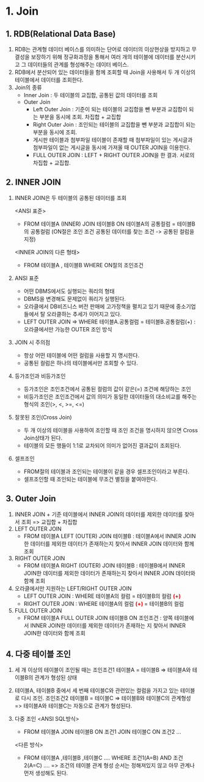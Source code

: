 # 1. Join
## 1. RDB(Relational Data Base)
1. RDB는 관계형 데이터 베이스를 의미하는 단어로 데이터의 이상현상을 방지하고 무결성을 보장하기 위해 정규화과정을 통해서 여러 개의 테이블에 데이터를 분산시키고 그 데이터들의 관계를 형성해주는 데이터 베이스.
2. RDB에서 분산되어 있는 데이터들을 함께 조회할 때 Join을 사용해서 두 개 이상의 테이블에서 데이터를 조회한다.
3. Join의 종류
    - Inner Join : 두 테이블의 교집합, 공통된 값의 데이터를 조회
    - Outer Join
        - Left Outer Join : 기준이 되는 테이블의 교집합을 뺀 부분과 교집합이 되는 부분을 동시에 조회. 차집합 + 교집합
        - Right Outer Join : 조인되는 테이블의 교집합을 뺀 부분과 교집합이 되는 부분을 동시에 조회.
        - 게시판 테이블과 첨부파일 테이블이 존재할 때 첨부파일이 있는 게시글과 첨부파일이 없는 게시글을 동시에 가져올 때 OUTER JOIN을 이용한다.
        - FULL OUTER JOIN : LEFT + RIGHT OUTER JOIN을 한 결과. 서로의 차집합 + 교집합.

## 2. INNER JOIN
1.  INNER JOIN은 두 테이블의 공통된 데이터를 조회

    <ANSI 표준>
    - FROM 테이블A
      (INNER) JOIN 테이블B
      ON 테이블A의 공통컬럼 = 테이블B의 공통컬럼
    (ON절은 조인 조건 공통된 데이터를 찾는 조건 -> 공통된 컬럼을 지정)

    <INNER JOIN의 다른 형태>
    - FROM 테이블A
         , 테이블B
      WHERE ON절의 조인조건
2. ANSI 표준
    - 어떤 DBMS에서도 실행되는 쿼리의 형태
    - DBMS을 변경해도 문제없이 쿼리가 실행된다.
    - 오라클에서 DB비즈니스 버전 판매에 고가정책을 펼치고 있기 때문에 중소기업들에서 탈 오라클하는 추세가 이어지고 있다.
    - LEFT OUTER JOIN => WHERE 테이블A.공통컬럼 = 테이블B.공통컬럼(+) : 오라클에서만 가능한 OUTER 조인 방식
3. JOIN 시 주의점
    - 항상 어떤 테이블에 어떤 컬럼을 사용할 지 명시한다.
    - 공통된 컬럼은 하나의 테이블에서만 조회할 수 있다.
4. 등가조인과 비등가조인
    - 등가조인은 조인조건에서 공통된 컬럼의 값이 같은(=) 조건에 해당하는 조인
    - 비등가조인은 조인조건에서 값의 의미가 동일한 데이터들의 대소비교를 해주는 형식의 조인(>, <, >=, <=)
5. 잘못된 조인(Cross Join)
    - 두 개 이상의 테이블을 사용하여 조인할 때 조인 조건을 명시하지 않으면 Cross Join상태가 된다.
    - 테이블의 모든 행들이 1:1로 교차되어 의미가 없어진 결과값이 조회된다.
6. 셀프조인
    - FROM절의 테이블과 조인되는 테이블이 같을 경우 셀프조인이라고 부른다.
    - 셀프조인할 때 조인되는 테이블에 무조건 별칭을 붙여야한다.

## 3. Outer Join
1. INNER JOIN + 기준 테이블에서 INNER JOIN의 데이터를 제외한 데이터를 찾아서 조회 => 교집합 + 차집합
2. LEFT OUTER JOIN 
    - FROM 테이블A
      LEFT (OUTER) JOIN 테이블B : 테이블A에서 INNER JOIN한 데이터를 제외한 데이터가 존재하는지 찾아서 INNER JOIN 데이터와 함께 조회
3. RIGHT OUTER JOIN 
    - FROM 테이블A
      RIGHT (OUTER) JOIN 테이블B : 테이블B에서 INNER JOIN한 데이터를 제외한 데이터가 존재하는지 찾아서 INNER JOIN 데이터와 함께 조회
4. 오라클에서만 지원하는 LEFT/RIGHT OUTER JOIN
    - LEFT OUTER JOIN : WHERE 테이블A의 컬럼 = 테이블B의 컬럼 <b style = "color:red;"> (+)</b> 
    - RIGHT OUTER JOIN : WHERE 테이블A의 컬럼 <b style = "color:red;"> (+) </b> = 테이블B의 컬럼
5. FULL OUTER JOIN
    - FROM 테이블A
      FULL OUTER JOIN 테이블B
      ON 조인조건 : 양쪽 테이블에서 INNER JOIN한 데이터를 제외한 데이터가 존재하는 지 찾아서 INNER JOIN한 데이터와 함께 조회

## 4. 다중 테이블 조인
1. 세 개 이상의 테이블이 조인될 때는 조인조건1 테이블A = 테이블B
  => 테이블A와 테이블B의 관계가 형성된 상태
2. 테이블A, 테이블B 중에서 세 번째 테이블C와 관련있는 컬럼을 가지고 있는 테이블로 다시 조인.
조인조건2 테이블B = 테이블C => 테이블B와 테이블C의 관계형성 => 테이블A와 테이블C는 자동으로 관계가 형성된다.
3. 다중 조인
    <ANSI SQL방식>
    - FROM 테이블A
      JOIN 테이블B
      ON 조건1
      JOIN 테이블C
      ON 조건2
      ...

    <다른 방식>
    - FROM 테이블A
          ,테이블B
          ,테이블C
          ....
        WHERE 조건1(A=B)
          AND 조건2(A=C)
          .... => 조건의 테이블 관계 형성 순서는 정해져있지 않고 아무 관계나 먼저 생성해도 된다.

